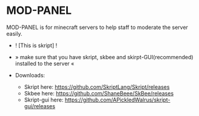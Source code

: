 # MOD-PANEL
MOD-PANEL is for minecraft servers to help staff to moderate the server easily. 
- ! [This is skript] !
- » make sure that you have skript, skbee and skirpt-GUI(recommended) installed to the server «

- Downloads: 
  - Skript here: https://github.com/SkriptLang/Skript/releases
  - Skbee here: https://github.com/ShaneBeee/SkBee/releases
  - Skript-gui here: https://github.com/APickledWalrus/skript-gui/releases
